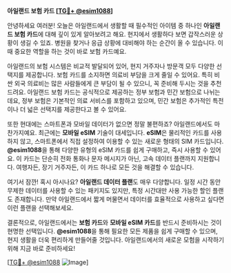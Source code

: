 **아일랜드 보험 카드 [[TG💪+ @esim1088](https://t.me/s/esim1088)]**

안녕하세요 여러분! 오늘은 아일랜드에서 생활할 때 필수적인 아이템 중 하나인 **아일랜드 보험 카드**에 대해 깊이 있게 알아보려고 해요. 현지에서 생활하다 보면 갑작스러운 상황이 생길 수 있죠. 병원을 찾거나 응급 상황에 대비해야 하는 순간이 올 수 있습니다. 이때 중요한 역할을 하는 것이 바로 보험 카드예요.

아일랜드의 보험 시스템은 비교적 발달되어 있어, 현지 거주자나 방문객 모두 다양한 선택지를 제공합니다. 보험 카드를 소지하면 의료비 부담을 크게 줄일 수 있어요. 특히 비싼 외국 의료비는 많은 사람들에게 큰 부담이 될 수 있으니, 꼭 준비해 두시는 것을 추천드려요. 아일랜드 보험 카드는 공식적으로 제공하는 정부 보험과 민간 보험으로 나뉘는데요, 정부 보험은 기본적인 의료 서비스를 포함하고 있으며, 민간 보험은 추가적인 특전이나 더 넓은 선택지를 제공한다고 볼 수 있어요.

또한 현대에는 스마트폰과 모바일 데이터가 없으면 정말 불편하죠? 아일랜드에서도 마찬가지예요. 최근에는 **모바일 eSIM** 기술이 대세입니다. **eSIM**은 물리적인 카드를 사용하지 않고, 스마트폰에서 직접 설정하여 이용할 수 있는 새로운 형태의 SIM 카드입니다. **@esim1088**을 통해 다양한 유형의 eSIM 카드를 쉽게 구매하고, 즉시 사용할 수 있어요. 이 카드는 단순히 전화 통화나 문자 메시지가 아닌, 고속 데이터 플랜까지 지원합니다. 여행자든, 장기 거주자든, 이 카드 하나로 모든 것을 해결할 수 있습니다.

여기서 잠깐! 혹시 아시나요? **아일랜드 데이터 플랜**도 매우 다양합니다. 일정 시간 동안 무제한 데이터를 사용할 수 있는 패키지도 있지만, 특정 시간대만 사용 가능한 할인 플랜도 존재합니다. 만약 아일랜드에서 짧게 머물면서 데이터를 효율적으로 사용하고 싶다면 이런 플랜을 선택해보세요.

결론적으로, 아일랜드에서는 **보험 카드**와 **모바일 eSIM 카드**를 반드시 준비하시는 것이 현명한 선택입니다. **@esim1088**을 통해 필요한 모든 제품을 쉽게 구매할 수 있으며, 현지 생활을 더욱 편리하게 만들어줄 것입니다. 아일랜드에서의 새로운 모험을 시작하기 위해 지금 바로 준비하세요!

[[TG💪+ @esim1088](https://t.me/s/esim1088) ![Image](https://i.postimg.cc/Y0z9fWf4/image.png)]